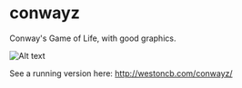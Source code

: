 # conwayz

Conway's Game of Life, with good graphics. 

![Alt text](http://westoncb.com/images/conwayzscreen.png "Screenshot")

See a running version here: http://westoncb.com/conwayz/
